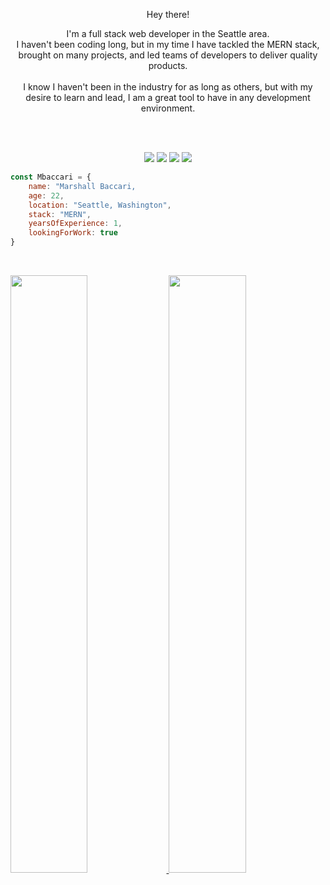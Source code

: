 </h1>

<p align='center'>
Hey there!
<p/>
<p align='center'>
I'm a full stack web developer in the Seattle area.
<br>
I haven't been coding long, but in my time I have tackled the MERN stack,
<br>
brought on many projects, and led teams of developers to deliver quality products.
<br>
<br>
I know I haven't been in the industry for as long as others, but with my desire to learn and lead, I am a great tool to have in any development environment.
<br>
<br>

<p/>

<br>

<p>
<div align="center">
  <img src="https://img.shields.io/badge/-HTML-c58545?style=for-the-badge&logo=html5&logoColor=c58545&labelColor=282828">
  <img src="https://img.shields.io/badge/-CSS-d1a01f?style=for-the-badge&logo=css3&logoColor=d1a01f&labelColor=282828">
  <img src="https://img.shields.io/badge/-Javascript-f7df1e?style=for-the-badge&logo=javascript&logoColor=f7df1e&labelColor=282828">
  <img src="https://img.shields.io/badge/-React-61DBFB?style=for-the-badge&logo=react&logoColor=61DBFB&labelColor=282828">
</div>
</p>

```JavaScript
const Mbaccari = {
    name: "Marshall Baccari,
    age: 22,
    location: "Seattle, Washington",
    stack: "MERN",
    yearsOfExperience: 1,
    lookingForWork: true
}
```

<br/>
<p align="left">
  <a href="https://abhigyantrips.dev/">
  <img width="49.5%" src="https://github-readme-stats.vercel.app/api?username=mbaccari&show_icons=true&theme=gruvbox&hide_border=true" />
    <img width="49.5%" src="https://github-readme-streak-stats.herokuapp.com/?user=mbaccari&theme=gruvbox&hide_border=true" />
  </a>
</p>
<br>
